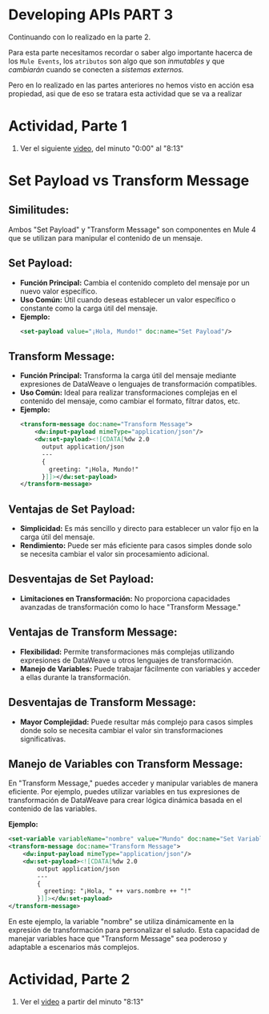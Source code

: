 # Developing APIs PART 3

Continuando con lo realizado en la parte 2.

Para esta parte necesitamos recordar o saber algo importante hacerca de los `Mule Events`, los `atributos` son algo que son _inmutables_ y que _cambiarán_ cuando se conecten a _sistemas externos._

Pero en lo realizado en las partes anteriores no hemos visto en acción esa propiedad, asi que de eso se tratara esta actividad que se va a realizar

# Actividad, Parte 1

1. Ver el siguiente [video](https://www.youtube.com/watch?v=sCcZTPmdV1U&list=PL61bQcdxsK6_f5GDV3f2STtMTS3nYIlYO&index=11), del minuto "0:00" al "8:13"

# Set Payload vs Transform Message

## Similitudes:

Ambos "Set Payload" y "Transform Message" son componentes en Mule 4 que se utilizan para manipular el contenido de un mensaje.

## Set Payload:

- **Función Principal:** Cambia el contenido completo del mensaje por un nuevo valor específico.
- **Uso Común:** Útil cuando deseas establecer un valor específico o constante como la carga útil del mensaje.
- **Ejemplo:**
  ```xml
  <set-payload value="¡Hola, Mundo!" doc:name="Set Payload"/>
  ```
  
## Transform Message:

- **Función Principal:** Transforma la carga útil del mensaje mediante expresiones de DataWeave o lenguajes de transformación compatibles.
- **Uso Común:** Ideal para realizar transformaciones complejas en el contenido del mensaje, como cambiar el formato, filtrar datos, etc.
- **Ejemplo:**
  ```xml
  <transform-message doc:name="Transform Message">
      <dw:input-payload mimeType="application/json"/>
      <dw:set-payload><![CDATA[%dw 2.0
        output application/json
        ---
        {
          greeting: "¡Hola, Mundo!"
        }]]></dw:set-payload>
  </transform-message>
  ```

## Ventajas de Set Payload:

- **Simplicidad:** Es más sencillo y directo para establecer un valor fijo en la carga útil del mensaje.
- **Rendimiento:** Puede ser más eficiente para casos simples donde solo se necesita cambiar el valor sin procesamiento adicional.

## Desventajas de Set Payload:

- **Limitaciones en Transformación:** No proporciona capacidades avanzadas de transformación como lo hace "Transform Message."

## Ventajas de Transform Message:

- **Flexibilidad:** Permite transformaciones más complejas utilizando expresiones de DataWeave u otros lenguajes de transformación.
- **Manejo de Variables:** Puede trabajar fácilmente con variables y acceder a ellas durante la transformación.

## Desventajas de Transform Message:

- **Mayor Complejidad:** Puede resultar más complejo para casos simples donde solo se necesita cambiar el valor sin transformaciones significativas.

## Manejo de Variables con Transform Message:

En "Transform Message," puedes acceder y manipular variables de manera eficiente. Por ejemplo, puedes utilizar variables en tus expresiones de transformación de DataWeave para crear lógica dinámica basada en el contenido de las variables.

**Ejemplo:**
```xml
<set-variable variableName="nombre" value="Mundo" doc:name="Set Variable"/>
<transform-message doc:name="Transform Message">
    <dw:input-payload mimeType="application/json"/>
    <dw:set-payload><![CDATA[%dw 2.0
        output application/json
        ---
        {
          greeting: "¡Hola, " ++ vars.nombre ++ "!"
        }]]></dw:set-payload>
</transform-message>
```

En este ejemplo, la variable "nombre" se utiliza dinámicamente en la expresión de transformación para personalizar el saludo. Esta capacidad de manejar variables hace que "Transform Message" sea poderoso y adaptable a escenarios más complejos.

# Actividad, Parte 2

1. Ver el [video](https://www.youtube.com/watch?v=sCcZTPmdV1U&list=PL61bQcdxsK6_f5GDV3f2STtMTS3nYIlYO&index=11) a partir del minuto "8:13"